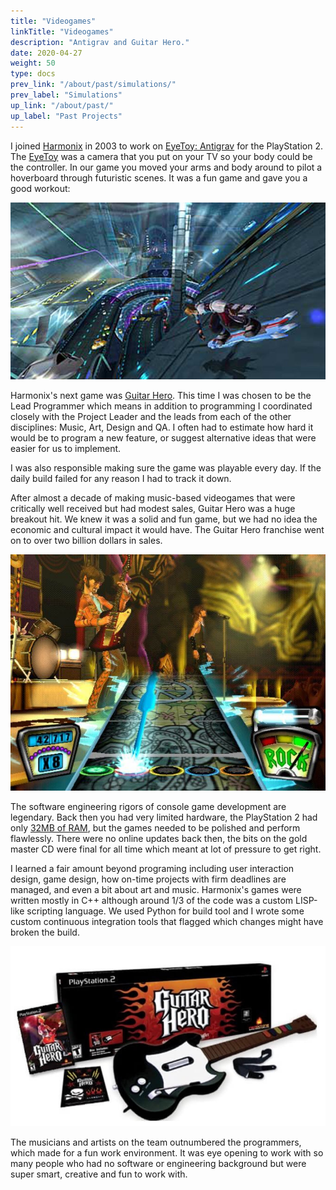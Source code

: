```yaml
---
title: "Videogames"
linkTitle: "Videogames"
description: "Antigrav and Guitar Hero."
date: 2020-04-27
weight: 50
type: docs
prev_link: "/about/past/simulations/"
prev_label: "Simulations"
up_link: "/about/past/"
up_label: "Past Projects"
---
```


I joined [Harmonix](https://www.harmonixmusic.com/) in 2003 to work on [EyeToy:
Antigrav](https://en.wikipedia.org/wiki/EyeToy:_AntiGrav) for the PlayStation 2.
The [EyeToy](https://en.wikipedia.org/wiki/EyeToy) was a camera that you put on
your TV so your body could be the controller. In our game you moved your arms
and body around to pilot a hoverboard through futuristic scenes. It was a fun
game and gave you a good workout:

![Antigrav](antigrav.jpg)

Harmonix's next game was [Guitar
Hero](https://en.wikipedia.org/wiki/Guitar_Hero). This time I was chosen to be
the Lead Programmer which means in addition to programming I coordinated closely
with the Project Leader and the leads from each of the other disciplines: Music,
Art, Design and QA. I often had to estimate how hard it would be to program a
new feature, or suggest alternative ideas that were easier for us to
implement.

I was also responsible making sure the game was playable every day. If the daily
build failed for any reason I had to track it down.

After almost a decade of making music-based videogames that were critically well
received but had modest sales, Guitar Hero was a huge breakout hit. We knew it
was a solid and fun game, but we had no idea the economic and cultural impact it
would have. The Guitar Hero franchise went on to over two billion dollars in
sales.

![GuitarHero Game](guitar-hero-game.jpg)

The software engineering rigors of console game development are legendary.
Back then you had very limited hardware, the PlayStation 2 had only [32MB
of
RAM](https://en.wikipedia.org/wiki/PlayStation_2_technical_specifications),
but the games needed to be polished and perform flawlessly. There were no
online updates back then, the bits on the gold master CD were final for all
time which meant at lot of pressure to get right.

I learned a fair amount beyond programing including user interaction
design, game design, how on-time projects with firm deadlines are managed,
and even a bit about art and music. Harmonix's games were written mostly in
C++ although around 1/3 of the code was a custom LISP-like scripting
language. We used Python for build tool and I wrote some custom continuous
integration tools that flagged which changes might have broken the build.

![GuitarHero Box](guitar-hero-box.jpg)

The musicians and artists on the team outnumbered the programmers, which
made for a fun work environment. It was eye opening to work with so many
people who had no software or engineering background but were super smart,
creative and fun to work with.
